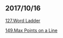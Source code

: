 ## 2017/10/16

[127.Word Ladder](https://leetcode.com/problems/word-ladder/description/)

[149.Max Points on a Line](https://leetcode.com/problems/max-points-on-a-line/description/)
